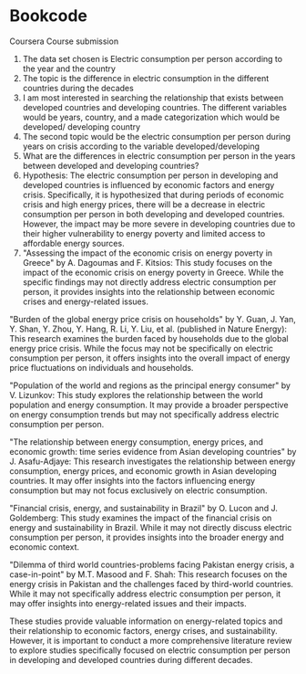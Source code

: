 # Bookcode
Coursera Course submission
1. The data set chosen is Electric consumption per person according to the year and the country
2. The topic is the difference in electric consumption in the different countries during the decades
3.  I am most interested in searching the relationship that exists between developed countries and developing countries.  The different variables would be  years, country, and a made categorization which would be developed/ developing country
4.  The second topic would be the electric consumption per person during years on crisis according to the variable developed/developing
5. What are the differences in electric consumption per person in the years between developed and developing countries?
6. Hypothesis: The electric consumption per person in developing and developed countries is influenced by economic factors and energy crisis. Specifically, it is hypothesized that during periods of economic crisis and high energy prices, there will be a decrease in electric consumption per person in both developing and developed countries. However, the impact may be more severe in developing countries due to their higher vulnerability to energy poverty and limited access to affordable energy sources.
7. "Assessing the impact of the economic crisis on energy poverty in Greece" by A. Dagoumas and F. Kitsios: This study focuses on the impact of the economic crisis on energy poverty in Greece. While the specific findings may not directly address electric consumption per person, it provides insights into the relationship between economic crises and energy-related issues.

"Burden of the global energy price crisis on households" by Y. Guan, J. Yan, Y. Shan, Y. Zhou, Y. Hang, R. Li, Y. Liu, et al. (published in Nature Energy): This research examines the burden faced by households due to the global energy price crisis. While the focus may not be specifically on electric consumption per person, it offers insights into the overall impact of energy price fluctuations on individuals and households.

"Population of the world and regions as the principal energy consumer" by V. Lizunkov: This study explores the relationship between the world population and energy consumption. It may provide a broader perspective on energy consumption trends but may not specifically address electric consumption per person.

"The relationship between energy consumption, energy prices, and economic growth: time series evidence from Asian developing countries" by J. Asafu-Adjaye: This research investigates the relationship between energy consumption, energy prices, and economic growth in Asian developing countries. It may offer insights into the factors influencing energy consumption but may not focus exclusively on electric consumption.

"Financial crisis, energy, and sustainability in Brazil" by O. Lucon and J. Goldemberg: This study examines the impact of the financial crisis on energy and sustainability in Brazil. While it may not directly discuss electric consumption per person, it provides insights into the broader energy and economic context.

"Dilemma of third world countries-problems facing Pakistan energy crisis, a case-in-point" by M.T. Masood and F. Shah: This research focuses on the energy crisis in Pakistan and the challenges faced by third-world countries. While it may not specifically address electric consumption per person, it may offer insights into energy-related issues and their impacts.

These studies provide valuable information on energy-related topics and their relationship to economic factors, energy crises, and sustainability. However, it is important to conduct a more comprehensive literature review to explore studies specifically focused on electric consumption per person in developing and developed countries during different decades.
